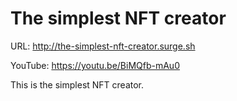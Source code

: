 # The simplest NFT creator

URL: http://the-simplest-nft-creator.surge.sh

YouTube: https://youtu.be/BiMQfb-mAu0

This is the simplest NFT creator.
